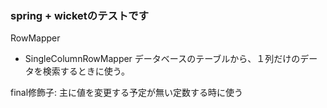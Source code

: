 ### spring + wicketのテストです

RowMapper

- SingleColumnRowMapper
データベースのテーブルから、１列だけのデータを検索するときに使う。

final修飾子: 主に値を変更する予定が無い定数する時に使う
